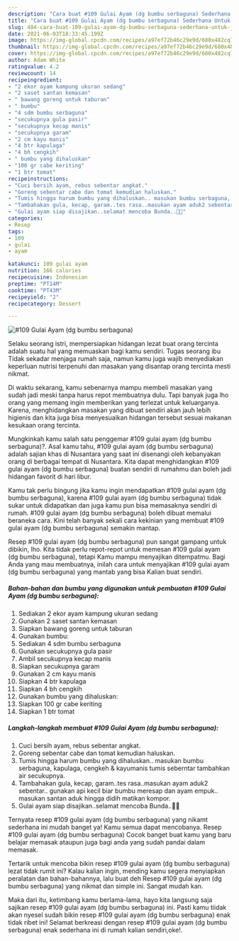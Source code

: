 ```yaml
---
description: "Cara buat #109 Gulai Ayam (dg bumbu serbaguna) Sederhana Untuk Jualan"
title: "Cara buat #109 Gulai Ayam (dg bumbu serbaguna) Sederhana Untuk Jualan"
slug: 484-cara-buat-109-gulai-ayam-dg-bumbu-serbaguna-sederhana-untuk-jualan
date: 2021-06-03T18:33:45.199Z
image: https://img-global.cpcdn.com/recipes/a97ef72b46c29e9d/680x482cq70/109-gulai-ayam-dg-bumbu-serbaguna-foto-resep-utama.jpg
thumbnail: https://img-global.cpcdn.com/recipes/a97ef72b46c29e9d/680x482cq70/109-gulai-ayam-dg-bumbu-serbaguna-foto-resep-utama.jpg
cover: https://img-global.cpcdn.com/recipes/a97ef72b46c29e9d/680x482cq70/109-gulai-ayam-dg-bumbu-serbaguna-foto-resep-utama.jpg
author: Adam White
ratingvalue: 4.2
reviewcount: 14
recipeingredient:
- "2 ekor ayam kampung ukuran sedang"
- "2 saset santan kemasan"
- " bawang goreng untuk taburan"
- " bumbu"
- "4 sdm bumbu serbaguna"
- "secukupnya gula pasir"
- "secukupnya kecap manis"
- "secukupnya garam"
- "2 cm kayu manis"
- "4 btr kapulaga"
- "4 bh cengkih"
- " bumbu yang dihaluskan"
- "100 gr cabe keriting"
- "1 btr tomat"
recipeinstructions:
- "Cuci bersih ayam, rebus sebentar angkat."
- "Goreng sebentar cabe dan tomat kemudian haluskan."
- "Tumis hingga harum bumbu yang dihaluskan.. masukan bumbu serbaguna, kapulaga, cengkeh &amp; kayumanis tumis seberntar tambahkan air secukupnya."
- "Tambahakan gula, kecap, garam..tes rasa..masukan ayam aduk2 sebentar.. gunakan api kecil biar bumbu meresap dan ayam empuk.. masukan santan aduk hingga didih matikan kompor."
- "Gulai ayam siap disajikan..selamat mencoba Bunda..🙏😊"
categories:
- Resep
tags:
- 109
- gulai
- ayam

katakunci: 109 gulai ayam 
nutrition: 166 calories
recipecuisine: Indonesian
preptime: "PT14M"
cooktime: "PT43M"
recipeyield: "2"
recipecategory: Dessert

---
```



![#109 Gulai Ayam (dg bumbu serbaguna)](https://img-global.cpcdn.com/recipes/a97ef72b46c29e9d/680x482cq70/109-gulai-ayam-dg-bumbu-serbaguna-foto-resep-utama.jpg)

Selaku seorang istri, mempersiapkan hidangan lezat buat orang tercinta adalah suatu hal yang memuaskan bagi kamu sendiri. Tugas seorang ibu Tidak sekadar menjaga rumah saja, namun kamu juga wajib menyediakan keperluan nutrisi terpenuhi dan masakan yang disantap orang tercinta mesti nikmat.

Di waktu  sekarang, kamu sebenarnya mampu membeli masakan yang sudah jadi meski tanpa harus repot membuatnya dulu. Tapi banyak juga lho orang yang memang ingin memberikan yang terlezat untuk keluarganya. Karena, menghidangkan masakan yang dibuat sendiri akan jauh lebih higienis dan kita juga bisa menyesuaikan hidangan tersebut sesuai makanan kesukaan orang tercinta. 



Mungkinkah kamu salah satu penggemar #109 gulai ayam (dg bumbu serbaguna)?. Asal kamu tahu, #109 gulai ayam (dg bumbu serbaguna) adalah sajian khas di Nusantara yang saat ini disenangi oleh kebanyakan orang di berbagai tempat di Nusantara. Kita dapat menghidangkan #109 gulai ayam (dg bumbu serbaguna) buatan sendiri di rumahmu dan boleh jadi hidangan favorit di hari libur.

Kamu tak perlu bingung jika kamu ingin mendapatkan #109 gulai ayam (dg bumbu serbaguna), karena #109 gulai ayam (dg bumbu serbaguna) tidak sukar untuk didapatkan dan juga kamu pun bisa memasaknya sendiri di rumah. #109 gulai ayam (dg bumbu serbaguna) boleh dibuat memalui beraneka cara. Kini telah banyak sekali cara kekinian yang membuat #109 gulai ayam (dg bumbu serbaguna) semakin mantap.

Resep #109 gulai ayam (dg bumbu serbaguna) pun sangat gampang untuk dibikin, lho. Kita tidak perlu repot-repot untuk memesan #109 gulai ayam (dg bumbu serbaguna), tetapi Kamu mampu menyajikan ditempatmu. Bagi Anda yang mau membuatnya, inilah cara untuk menyajikan #109 gulai ayam (dg bumbu serbaguna) yang mantab yang bisa Kalian buat sendiri.

<!--inarticleads1-->

##### Bahan-bahan dan bumbu yang digunakan untuk pembuatan #109 Gulai Ayam (dg bumbu serbaguna):

1. Sediakan 2 ekor ayam kampung ukuran sedang
1. Gunakan 2 saset santan kemasan
1. Siapkan  bawang goreng untuk taburan
1. Gunakan  bumbu:
1. Sediakan 4 sdm bumbu serbaguna
1. Gunakan secukupnya gula pasir
1. Ambil secukupnya kecap manis
1. Siapkan secukupnya garam
1. Gunakan 2 cm kayu manis
1. Siapkan 4 btr kapulaga
1. Siapkan 4 bh cengkih
1. Gunakan  bumbu yang dihaluskan:
1. Siapkan 100 gr cabe keriting
1. Siapkan 1 btr tomat




<!--inarticleads2-->

##### Langkah-langkah membuat #109 Gulai Ayam (dg bumbu serbaguna):

1. Cuci bersih ayam, rebus sebentar angkat.
1. Goreng sebentar cabe dan tomat kemudian haluskan.
1. Tumis hingga harum bumbu yang dihaluskan.. masukan bumbu serbaguna, kapulaga, cengkeh &amp; kayumanis tumis seberntar tambahkan air secukupnya.
1. Tambahakan gula, kecap, garam..tes rasa..masukan ayam aduk2 sebentar.. gunakan api kecil biar bumbu meresap dan ayam empuk.. masukan santan aduk hingga didih matikan kompor.
1. Gulai ayam siap disajikan..selamat mencoba Bunda..🙏😊




Ternyata resep #109 gulai ayam (dg bumbu serbaguna) yang nikamt sederhana ini mudah banget ya! Kamu semua dapat mencobanya. Resep #109 gulai ayam (dg bumbu serbaguna) Cocok banget buat kamu yang baru belajar memasak ataupun juga bagi anda yang sudah pandai dalam memasak.

Tertarik untuk mencoba bikin resep #109 gulai ayam (dg bumbu serbaguna) lezat tidak rumit ini? Kalau kalian ingin, mending kamu segera menyiapkan peralatan dan bahan-bahannya, lalu buat deh Resep #109 gulai ayam (dg bumbu serbaguna) yang nikmat dan simple ini. Sangat mudah kan. 

Maka dari itu, ketimbang kamu berlama-lama, hayo kita langsung saja sajikan resep #109 gulai ayam (dg bumbu serbaguna) ini. Pasti kamu tiidak akan nyesel sudah bikin resep #109 gulai ayam (dg bumbu serbaguna) enak tidak ribet ini! Selamat berkreasi dengan resep #109 gulai ayam (dg bumbu serbaguna) enak sederhana ini di rumah kalian sendiri,oke!.

